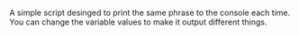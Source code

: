 A simple script desinged to print the same phrase to the console each time. You can change the variable values to make it output different things.
